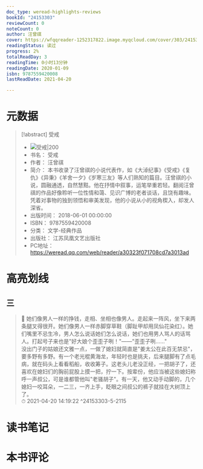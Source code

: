 ```yaml
---
doc_type: weread-highlights-reviews
bookId: "24153303"
reviewCount: 0
noteCount: 0
author: 汪曾祺
cover: https://wfqqreader-1252317822.image.myqcloud.com/cover/303/24153303/t7_24153303.jpg
readingStatus: 读过
progress: 2%
totalReadDay: 3
readingTime: 0小时13分钟
readingDate: 2020-01-09
isbn: 9787559420008
lastReadDate: 2021-04-20

---
```

# 元数据
> [!abstract] 受戒
> - ![ 受戒|200](https://wfqqreader-1252317822.image.myqcloud.com/cover/303/24153303/t7_24153303.jpg)
> - 书名： 受戒
> - 作者： 汪曾祺
> - 简介： 本书收录了汪曾祺的小说代表作，如《大淖纪事》《受戒》《复仇》《异秉》《羊舍一夕》《岁寒三友》等人们熟知的篇目。汪曾祺的小说，圆融通透，自然慧黠。他在抒情中叙事，运笔举重若轻。翻阅汪曾祺的作品好像聆听一位性情和蔼、见识广博的老者谈话，且饶有趣味。凭着对事物的独到领悟和审美发现，他的小说从小的视角楔入，却发人深省。
> - 出版时间： 2018-06-01 00:00:00
> - ISBN： 9787559420008
> - 分类： 文学-经典作品
> - 出版社： 江苏凤凰文艺出版社
> - PC地址：https://weread.qq.com/web/reader/a30323f071708cd7a3013ad

# 高亮划线

## 三

> 📌 她们像男人一样的挣钱，走相、坐相也像男人。走起来一阵风，坐下来两条腿叉得很开。她们像男人一样赤脚穿草鞋（脚趾甲却用凤仙花染红）。她们嘴里不忌生冷，男人怎么说话她们怎么说话，她们也用男人骂人的话骂人。打起号子来也是"好大娘个歪歪子咧！"——"歪歪子咧……"  
   没出门子的姑娘还文雅一点，一做了媳妇就简直是"姜太公在此百无禁忌"，要多野有多野。有一个老光棍黄海龙，年轻时也是挑夫，后来腿脚有了点毛病，就在码头上看看稻船，收收筹子。这老头儿老没正经，一把胡子了，还喜欢在媳妇们的胸前屁股上摸一把，拧一下。按辈份，他应当被这些媳妇称呼一声叔公，可是谁都管他叫"老骚胡子"。有一天，他又动手动脚的，几个媳妇一咬耳朵，一二三，一齐上手，眨眼之间叔公的裤子就挂在大树顶上了。  
> ⏱ 2021-04-20 14:19:22 ^24153303-5-2115

# 读书笔记

# 本书评论

